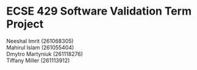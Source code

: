 # ECSE 429 Software Validation Term Project
Neeshal Imrit (261068305)<br>
Mahirul Islam (261055404)<br>
Dmytro Martyniuk (261118276)<br>
Tiffany Miller (261113912)

